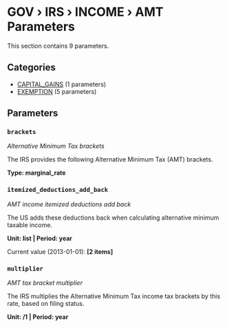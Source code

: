# GOV › IRS › INCOME › AMT Parameters

This section contains 9 parameters.

## Categories

- [CAPITAL_GAINS](capital_gains/index.md) (1 parameters)
- [EXEMPTION](exemption/index.md) (5 parameters)

## Parameters

### `brackets`
*Alternative Minimum Tax brackets*

The IRS provides the following Alternative Minimum Tax (AMT) brackets.

**Type: marginal_rate**


### `itemized_deductions_add_back`
*AMT income itemized deductions add back*

The US adds these deductions back when calculating alternative minimum taxable income.

**Unit: list | Period: year**

Current value (2013-01-01): **[2 items]**


### `multiplier`
*AMT tax bracket multiplier*

The IRS multiplies the Alternative Minimum Tax income tax brackets by this rate, based on filing status.

**Unit: /1 | Period: year**

